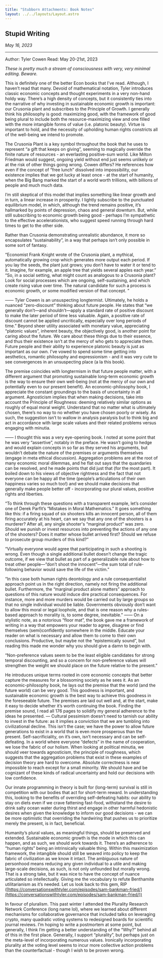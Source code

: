 ```yaml
---
title: "Stubborn Attachments: Book Notes"
layout: ../../layouts/Layout.astro
---
```


<h2> Stupid Writing </h2>
<p><i>May 16, 2023</i></p>

---
Author: Tyler Cowen 
Read: May 20-21st, 2023

*These is pretty much a stream of consciousness with very, very minimal editing. Beware.*

This is definitely one of the better Econ books that I’ve read. Although, I haven’t read that many. Devoid of mathematical notation, Tyler introduces classic economic concepts and thought experiments in a very non-hand holdy way. There’s a high density of concepts, but it consistently ties into the narrative of why investing in sustainable economic growth is important: our Crusonia plant and subscribes to the Principle of Growth. I generally think his philosophy is good: maximizing good, with the framework of good being plural to include both the resource-maximizing view and one filled with the more intangible forms of value (i.e. platonic beauty). Virtue is important to hold, and the necessity of upholding human rights constricts all of the well-being we intend to promote.

The Crusonia Plant is a key symbol throughout the book that he uses to represent “a gift that keeps on giving”, seeming to magically override the finite nature of resources - an everlasting positive-sum world. Like Milton Friedman would suggest, ongoing yield without end just seems unlikely or at the risk of other things going wrong. Cowen differs? He references how even if the concept of “free lunch” dissolved into impossibility, our existence implies that we got lucky at least once - at the start of humanity, when the Big Bang marked the start of a world worth trillions, with billions of people and much much data.

I’m still skeptical of this model that implies something like linear growth and in turn, a linear increase in prosperity. I lightly subscribe to the punctuated equilibrium model, in which, although the trend remains positive, it’s hallmarked by points of depression, chaos and general downturn. But, while still subscribing to economic growth being good - perhaps I’m sympathetic to the effective accelerationists, who suggest speed running through hard times to get to the other side.

Rather than Crusonia demonstrating unrealistic abundance, it more so encapsulates “sustainability”, in a way that perhaps isn’t only possible in some sort of fantasy.

“Economist Frank Knight wrote of the Crusonia plant, a mythical, automatically growing crop which generates more output each period. If you lay the seeds, the plant just grows; you don’t have to water it or tend to it. Imagine, for example, an apple tree that yields several apples each year.”
“So, in a social setting, what might count as analogous to a Crusonia plant? Look for social processes which are ongoing, self-sustaining, and which create rising value over time. The natural candidate for such a process is economic growth, or some modified version of that concept. ”

——
Tyler Cowen is an unsuspecting longtermist. Ultimately, he holds a nuanced “zero-discount” thinking about future people. He states that “we generally don’t—and shouldn’t—apply a standard rate of positive discount to make the later period of time less valuable. Again, a positive rate of discount cannot be applied uncritically, especially over long periods of time.” Beyond sheer utility associated with monetary value, appreciating “platonic values”, inherent beauty, the objectively good, is another point for caring about the future. We care about these things due to their essence, and thus their existence isn’t at the mercy of who gets to appreciate them. Future people and their ability to experience platonic beauty is just as important as our own. I’ve vowed to spend some time getting into aesthetics, romantic philosophy and expressionism - and it was very cute to see convergences in an unsuspecting place (a la this book).

The premise coincides with longtermism in that future people matter, with a different argument that promoting sustainable long-term economic growth is the way to ensure their own well-being (not at the mercy of our own and potentially even to our present benefit). An economic-philosophy book, I appreciate the constant groundings to the basis of uncertainty in all argument. Agnosticism implies that when making decisions, take into account the Principle of Roughness: deeming relatively similar options as roughly of equal moral weight. Understand that no matter what is ultimately chosen, there’s no way to no whether you have chosen poorly or wisely. As such, the suggestion isn’t to wallow in analysis paralysis but to think big and act in accordance with large scale values and their related problems versus engaging with minutia.

——
I thought this was a very eye-opening book. I noted at some point that he was very “assertive”, notably in the preface. He wasn’t going to hedge and would explain concepts in so far as they served his arguments, but wouldn’t debate the nature of the premises or arguments themselves (engage in meta ethical discussion). Aggregation problems are at the root of many economic moral dilemmas, and he flat out says that the quandaries can be resolved, and he made points that did just that (for the most part). It boiled down to his views of objective rightness and the fact that not everyone can be happy all the time (people’s articulations of their own happiness varies so much too!) and we should make decisions that generally make people better off - incorporating our plural values, positive rights and liberties.

“To think through these questions with a transparent example, let’s consider one of Derek Parfit’s “Mistakes in Moral Mathematics.” It goes something like this: if a firing squad of six shooters kills an innocent person, all of them firing accurately at his heart, can we say that any one of the shooters is a murderer? After all, any single shooter's “marginal product” was zero. Should we punish or invest resources into preventing the actions of any one of the shooters? Does it matter whose bullet arrived first? Should we refuse to prosecute group murders of this kind?”

“Virtually everyone would agree that participating in such a shooting is wrong. Even though a single additional bullet doesn’t change the tragic outcome, if we view that bullet as part of a generalizable rule about how to treat other people—“don’t shoot the innocent”—the sum total of rule-following behavior would save the life of the victim.”

“In this case both human rights deontology and a rule consequentialist approach point us in the right direction, namely not firing the additional bullet. Furthermore, the “marginal product alone matters” approach to questions of this nature would induce dire practical consequences. For instance, more and more murders would be carried out by large groups so that no single individual would be liable. Governments obviously don’t want to allow this moral or legal loophole, and that is one reason why a rules-based approach to morality is, to some degree, inevitable.”
——
On a stylistic note, as a notorious “floor mat”, the book gave me a framework of writing in a way that empowers your reader to agree, disagree or find themselves (semi)confidently somewhere in the middle. Educate your reader on what is necessary and allow them to come to their own conclusions. Productive, but maybe not the “epistemically sound”, but reading this made me wonder why you should give a damn to begin with.

“Non-preference values seem to be the least eligible candidates for strong temporal discounting, and so a concern for non-preference values will strengthen the weight we should place on the future relative to the present.”

He introduces unique terms rooted in core economic concepts that better capture the measures for a blossoming society as he sees it. As an economic-philosophy book, he lays out the premise that the world (and the future world) can be very good. This goodness is important, and sustainable economic growth is the best way to achieve this goodness in the foreseeable future. The premises are laid out well and, at the start, make it easy to decide whether it’s worth continuing the book. Finding the premise sound, I read all 176 pages to solidify my general adherence to the ideas he presented.
—
Cultural pessimism doesn’t need to tarnish our ability to invest in the future: as it implies a conviction that we are tumbling into civilizational decline. This isn’t the case; we have the power to allow future generations to exist in a world that is even more prosperous than the present. Self-sacrificiality, on it’s own, isn’t necessary and can be self-defeating. In a world where everyone “defects” in the name of cooperation, we lose the fabric of our holism.
When looking at political minutia, we should veer towards agnosticism, the principle of roughness, which suggests that the aggregation problems that exist in these examples of decision theory are hard to overcome. Absolute correctness is near impossible to reach except for a small minority. We should have and be cognizant of these kinds of radical uncertainty and hold our decisions with low confidence.

Our innate programming in theory is built for (long-term) survival is still in competition with our bodies that act for short-term reward. In understanding this, looking to the benefits of overriding self-defeating habits: our ability to stay on diets even if we crave fattening fast-food, withstand the desire to drink salty ocean water during thirst and engage in other harmful hedonistic desires when given the knowledge to inform our good decisions - we can be more optimistic that overriding the hardwiring that pushes us to prioritize merely the present, is in fact, beneficial.

Humanity’s plural values, as meaningful things, should be preserved and extended. Sustainable economic growth is the mode in which this can happen, and as such, we should work towards it.
There’s an adherence to “human rights” being an intrinsically valuable thing. Within this maximization framework, the intangible should still be weaved into policy to keep the fabric of civilization as we know it intact. The ambiguous nature of personhood means reducing any given individual to a utile and making large-scale decisions, as such, is not only unfounded but morally wrong. That is a strong take, but it was nice to have the concept of nuance articulated so intellectually. Giving me the vocabulary to refute Benthamite utilitarianism as it’s needed. Let us look back to this gem, RIP ([https://conversationswithtyler.com/episodes/sam-bankman-fried/](https://conversationswithtyler.com/episodes/sam-bankman-fried/))

In favour of pluralism. This past winter I attended the Plurality Research Network Conference (long name lol), where we learned about different mechanisms for collaborative governance that included talks on leveraging crypto, many quadratic voting systems to redesigned boards for scientific journal reviews. I’m hoping to write a postmortem at some point, but generally, I think I’m getting a better understanding of the “Why?” behind all of this in the first place. Generally, I support “plurality”, but perhaps just on the meta-level of incorporating numerous values. Ironically incorporating plurality at the voting level seems to incur more collective action problems than the counterfactual - though I wish to be proven wrong.
